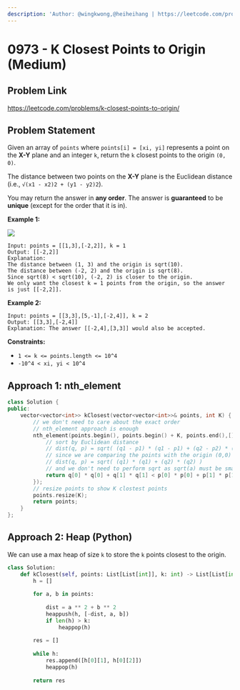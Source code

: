 ```yaml
---
description: 'Author: @wingkwong,@heiheihang | https://leetcode.com/problems/k-closest-points-to-origin/'
---
```


# 0973 - K Closest Points to Origin (Medium)

## Problem Link

https://leetcode.com/problems/k-closest-points-to-origin/

## Problem Statement

Given an array of `points` where `points[i] = [xi, yi]` represents a point on the **X-Y** plane and an integer `k`, return the `k` closest points to the origin `(0, 0)`.

The distance between two points on the **X-Y** plane is the Euclidean distance (i.e., `√(x1 - x2)2 + (y1 - y2)2`).

You may return the answer in **any order**. The answer is **guaranteed** to be **unique** (except for the order that it is in).

**Example 1:**

![](https://assets.leetcode.com/uploads/2021/03/03/closestplane1.jpg)

```
Input: points = [[1,3],[-2,2]], k = 1
Output: [[-2,2]]
Explanation:
The distance between (1, 3) and the origin is sqrt(10).
The distance between (-2, 2) and the origin is sqrt(8).
Since sqrt(8) < sqrt(10), (-2, 2) is closer to the origin.
We only want the closest k = 1 points from the origin, so the answer is just [[-2,2]].
```

**Example 2:**

```
Input: points = [[3,3],[5,-1],[-2,4]], k = 2
Output: [[3,3],[-2,4]]
Explanation: The answer [[-2,4],[3,3]] would also be accepted.
```

**Constraints:**

* `1 <= k <= points.length <= 10^4`
* `-10^4 < xi, yi < 10^4`

## Approach 1: nth_element

<SolutionAuthor name="@wingkwong"/>

```cpp
class Solution {
public:
    vector<vector<int>> kClosest(vector<vector<int>>& points, int K) {
        // we don't need to care about the exact order 
        // nth_element approach is enough
        nth_element(points.begin(), points.begin() + K, points.end(),[](vector<int>& q, vector<int>& p) {
            // sort by Euclidean distance
            // dist(q, p) = sqrt( (q1 - p1) * (q1 - p1) + (q2 - p2) * (q2 - p2) )
            // since we are comparing the points with the origin (0,0)
            // dist(q, p) = sqrt( (q1) * (q1) + (q2) * (q2) )
            // and we don't need to perform sqrt as sqrt(a) must be smaller than sqrt(b) if a < b
            return q[0] * q[0] + q[1] * q[1] < p[0] * p[0] + p[1] * p[1];
        });
        // resize points to show K clostest points
        points.resize(K);
        return points;
    }
};
```

## Approach 2: Heap (Python)

<SolutionAuthor name="@heiheihang"/>

We can use a max heap of size `k` to store the `k` points closest to the origin. 

```py
class Solution:
    def kClosest(self, points: List[List[int]], k: int) -> List[List[int]]:
        h = []
        
        for a, b in points:
            
            dist = a ** 2 + b ** 2
            heappush(h, [-dist, a, b])
            if len(h) > k:
                heappop(h)
        
        res = []
        
        while h:
            res.append([h[0][1], h[0][2]])
            heappop(h)
            
        return res
```

